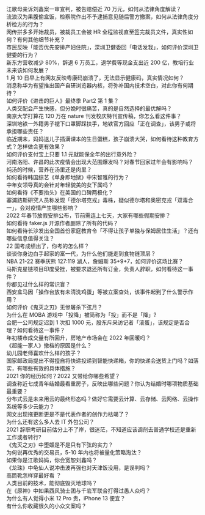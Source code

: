 江歌母亲诉刘鑫案一审宣判，被告赔偿近 70 万元，如何从法律角度解读？  
流浪汉为果腹偷盒饭，检察院作出不予逮捕意见随后警方撤案，如何从法律角度分析检方的行为？  
网传拼多多开始裁员，被裁员工会被 HR 全程监视直至签完裁员文件，真实性如何？有何其他细节补充？  
市民反映「能否优先安排产妇住院」，深圳卫健委回「电话发我」，如何评价深圳卫健委的行为？  
新东方营收减少 80%，辞退 6 万员工，退学费等现金支出近 200 亿，教培行业未来该如何发展？  
1 月 10 日早上有网友反映粤康码崩溃了，无法显示健康码，真实情况如何？  
消息称华为有望推出国产自研浏览器内核，将弥补国内技术空白，对此你有何期待？  
如何评价《进击的巨人》最终季 Part2 第 1 集？  
人类交配会产生快感，但分娩时很痛苦，真的是自然选择的最优解吗？  
南京大学打算花 120 万在 nature 刊发校庆特刊宣传稿，你怎么看这件事？  
深圳地铁一外籍男子褪下口罩脚踩扶手，地铁官方回应「正在调查」，该男子或将承担哪些责任？  
临近期末，妈妈送儿子插满课本的生日蛋糕，孩子崩溃大哭，如何看待这种教育方式？怎样做会更有效果？  
如何评价支付宝上只要 1.1 元就能保全年的出行意外险？  
河南洛阳、许昌的此次疫情会出现大范围爆发吗？对春节回家过年会有影响吗？  
炖汤的时候，营养在汤里还是肉里？  
如何看待韩国综艺《单身即地狱》中宋智雅的行为？  
中年女领导真的会针对年轻貌美的女下属吗？  
如何看待《不要抬头》在美国的口碑两极化？  
塞浦路斯研究人员称发现「德尔塔克戎」毒株，疑似德尔塔和奥密克戎「双毒合一」，会对疫情产生哪些影响？  
2022 年春节放假安排公布，节前需连上七天，大家有哪些假期安排？  
如何看待 faker.js 开源作者删除了所有的代码？  
如何看待长沙发出全国首份家庭教育令「不得让孩子单独与保姆居住生活」？还有哪些信息值得关注？  
22 国考成绩出了，你考的怎么样？  
谈谈你身边白手起家的富一代，为什么他们能走到食物链顶层？  
NBA 21-22 赛季灰熊 127:119 湖人，詹姆斯 35+9+7，如何评价这场比赛？  
马斯克星链项目印度受挫，被要求退还所有订金，负责人辞职，如何看待这一事件？  
你都见过什么样的常识盲？  
西安盒马因「操作台放有未清洗鸡蛋」等被立案查处，该事件起到了什么警示作用？  
如何评价《鬼灭之刃》无惨屠杀下弦月？  
为什么在 MOBA 游戏中「投降」被简称为「投」而不是「降」?  
合肥一公司规定迟到 1 次扣 1000 元，股东斥采访记者「滚蛋」，该规定是否合理？如何看待这一事件？  
年初楼市成交量有所回升，房地产市场会在 2022 年回暖吗？  
《超能一家人》撤档的原因是什么？  
幼儿园老师喜欢什么样的孩子？  
国家邮政局提出不得擅自将快递投递到智能快递箱，你的快递会送货上门吗？如落实，有哪些有效的具体措施？  
2021 你的经历如何？2022 又带给你哪些希望？  
调查称近七成青年结婚最看重房子，反映出哪些问题？你认为结婚时哪项物质基础最重要？  
分布式云是未来用云的最终形态吗？做好它需要云计算、云存储、云网络、云操作系统等多少云能力？  
网文出现拖更断更是不是代表作者的创作力枯竭了？  
为什么还有这么多人去 IT 外包公司？  
2021 辞职考研目前估分上不了岸，很迷茫，不知道应该调剂去普通学校还是重新工作或者转行?  
《鬼灭之刃》中堕姬是不是只有下弦的实力？  
为何说再优秀的交易员，5-10 年内也将被量化策略淘汰？  
如果你是江歌妈妈，你会宽恕刘鑫吗？  
《龙珠》中龟仙人说冲击波再强也对天津饭没用，是误判吗？  
高筒靴怎样穿最好看 ？  
人类目前的技术，能彻底毁灭地球吗？  
在《原神》中如果西风骑士团与千岩军联合打得过愚人众吗？  
为什么有人觉得小米 12 Pro 贵，iPhone 13 便宜？  
有什么你收藏很久的小众文案吗？  
